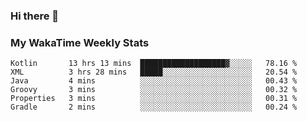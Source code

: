 ### Hi there 👋

<!--
**royschrauwen/royschrauwen** is a ✨ _special_ ✨ repository because its `README.md` (this file) appears on your GitHub profile.

Here are some ideas to get you started:

- 🔭 I’m currently working on ...
- 🌱 I’m currently learning ...
- 👯 I’m looking to collaborate on ...
- 🤔 I’m looking for help with ...
- 💬 Ask me about ...
- 📫 How to reach me: ...
- 😄 Pronouns: ...
- ⚡ Fun fact: ...
-->


### My WakaTime Weekly Stats
<!--START_SECTION:waka-->

```text
Kotlin       13 hrs 13 mins  ███████████████████▓░░░░░   78.16 %
XML          3 hrs 28 mins   █████░░░░░░░░░░░░░░░░░░░░   20.54 %
Java         4 mins          ░░░░░░░░░░░░░░░░░░░░░░░░░   00.43 %
Groovy       3 mins          ░░░░░░░░░░░░░░░░░░░░░░░░░   00.32 %
Properties   3 mins          ░░░░░░░░░░░░░░░░░░░░░░░░░   00.31 %
Gradle       2 mins          ░░░░░░░░░░░░░░░░░░░░░░░░░   00.24 %
```

<!--END_SECTION:waka-->
